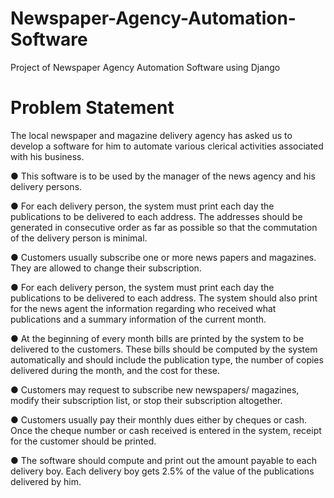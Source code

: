 # Newspaper-Agency-Automation-Software
Project of Newspaper Agency Automation Software using Django
# Problem Statement

The local newspaper and magazine delivery agency has asked us to develop a software for him
to automate various clerical activities associated with his business.

● This software is to be used by the manager of the news agency and his delivery
persons.

● For each delivery person, the system must print each day the publications to be
delivered to each address. The addresses should be generated in consecutive order as
far as possible so that the commutation of the delivery person is minimal.

● Customers usually subscribe one or more news papers and magazines. They are
allowed to change their subscription.

● For each delivery person, the system must print each day the publications to be
delivered to each address. The system should also print for the news agent the
information regarding who received what publications and a summary information of the
current month.

● At the beginning of every month bills are printed by the system to be delivered to the
customers. These bills should be computed by the system automatically and should
include the publication type, the number of copies delivered during the month, and the
cost for these.

● Customers may request to subscribe new newspapers/ magazines, modify their
subscription list, or stop their subscription altogether.

● Customers usually pay their monthly dues either by cheques or cash. Once the cheque
number or cash received is entered in the system, receipt for the customer should be
printed.

● The software should compute and print out the amount payable to each delivery boy.
Each delivery boy gets 2.5% of the value of the publications delivered by him.
